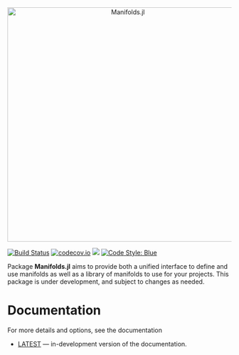 <div align="center">
    <img src="https://github.com/JuliaNLSolvers/Manifolds.jl/blob/master/docs/src/assets/logo-text-readme.png" alt="Manifolds.jl" width="526">
</div>

[![Build Status](https://travis-ci.org/JuliaNLSolvers/Manifolds.jl.svg?branch=master)](https://travis-ci.org/JuliaNLSolvers/Manifolds.jl/) [![codecov.io](http://codecov.io/github/JuliaNLSolvers/Manifolds.jl/coverage.svg?branch=master)](https://codecov.io/gh/JuliaNLSolvers/Manifolds.jl/)
[![](https://img.shields.io/badge/docs-dev-blue.svg)](https://julianlsolvers.github.io/Manifolds.jl/latest/)
[![Code Style: Blue](https://img.shields.io/badge/code%20style-blue-4495d1.svg)](https://github.com/invenia/BlueStyle)

Package __Manifolds.jl__ aims to provide both a unified interface to define and
use manifolds as well as a library of manifolds to use for your projects.
This package is under development, and subject to changes as needed.


# Documentation
For more details and options, see the documentation
- [LATEST][docs-latest-url] — in-development version of the documentation.


[docs-latest-img]: https://img.shields.io/badge/docs-latest-blue.svg
[docs-latest-url]: https://julianlsolvers.github.io/Manifolds.jl/latest
